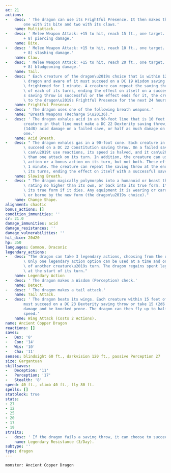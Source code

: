 ```yaml
---
ac: 21
actions:
-   desc: ' The dragon can use its Frightful Presence. It then makes three attacks:
        one with its bite and two with its claws.'
    name: Multiattack.
-   desc: ' Melee Weapon Attack: +15 to hit, reach 15 ft., one target. Hit: 19 (2d10
        + 8) piercing damage.'
    name: Bite.
-   desc: ' Melee Weapon Attack: +15 to hit, reach 10 ft., one target. Hit: 15 (2d6
        + 8) slashing damage.'
    name: Claw.
-   desc: ' Melee Weapon Attack: +15 to hit, reach 20 ft., one target. Hit: 17 (2d8
        + 8) bludgeoning damage.'
    name: Tail.
-   desc: " Each creature of the dragon\u2019s choice that is within 120 feet of the\
        \ dragon and aware of it must succeed on a DC 19 Wisdom saving throw or become\
        \ frightened for 1 minute. A creature can repeat the saving throw at the end\
        \ of each of its turns, ending the effect on itself on a success. If a creature\u2019\
        s saving throw is successful or the effect ends for it, the creature is immune\
        \ to the dragon\u2019s Frightful Presence for the next 24 hours."
    name: Frightful Presence.
-   desc: ' The dragon uses one of the following breath weapons.'
    name: "Breath Weapons (Recharge 5\u20136)."
-   desc: ' The dragon exhales acid in an 90-foot line that is 10 feet wide. Each
        creature in that line must make a DC 22 Dexterity saving throw, taking 63
        (14d8) acid damage on a failed save, or half as much damage on a successful
        one.'
    name: Acid Breath.
-   desc: " The dragon exhales gas in a 90-foot cone. Each creature in that area must\
        \ succeed on a DC 22 Constitution saving throw. On a failed save, the creature\
        \ can\u2019t use reactions, its speed is halved, and it can\u2019t make more\
        \ than one attack on its turn. In addition, the creature can use either an\
        \ action or a bonus action on its turn, but not both. These effects last for\
        \ 1 minute. The creature can repeat the saving throw at the end of each of\
        \ its turns, ending the effect on itself with a successful save."
    name: Slowing Breath.
-   desc: " The dragon magically polymorphs into a humanoid or beast that has a challenge\
        \ rating no higher than its own, or back into its true form. It reverts to\
        \ its true form if it dies. Any equipment it is wearing or carrying is absorbed\
        \ or borne by the new form (the dragon\u2019s choice)."
    name: Change Shape.
alignment: chaotic
bonus_actions: []
condition_immunities: ''
cr: 21.0
damage_immunities: acid
damage_resistances: ''
damage_vulnerabilities: ''
hit_dice: 20d20
hp: 350
languages: Common, Draconic
legendary_actions:
-   desc: "The dragon can take 3 legendary actions, choosing from the options below.\
        \ Only one legendary action option can be used at a time and only at the end\
        \ of another creature\u2019s turn. The dragon regains spent legendary actions\
        \ at the start of its turn."
    name: Legendary Action
-   desc: ' The dragon makes a Wisdom (Perception) check.'
    name: Detect.
-   desc: ' The dragon makes a tail attack.'
    name: Tail Attack.
-   desc: ' The dragon beats its wings. Each creature within 15 feet of the dragon
        must succeed on a DC 23 Dexterity saving throw or take 15 (2d6 + 8) bludgeoning
        damage and be knocked prone. The dragon can then fly up to half its flying
        speed.'
    name: Wing Attack (Costs 2 Actions).
name: Ancient Copper Dragon
reactions: []
saves:
-   Dex: '8'
-   Con: '14'
-   Wis: '10'
-   Cha: '11'
senses: blindsight 60 ft., darkvision 120 ft., passive Perception 27
size: Gargantuan
skillsaves:
-   Deception: '11'
-   Perception: '17'
-   Stealth: '8'
speed: 40 ft., climb 40 ft., fly 80 ft.
spells: []
statblock: true
stats:
- 27
- 12
- 25
- 20
- 17
- 19
straits:
-   desc: ' If the dragon fails a saving throw, it can choose to succeed instead.'
    name: Legendary Resistance (3/Day).
subtype: ''
type: dragon
---
```

```statblock
monster: Ancient Copper Dragon
```